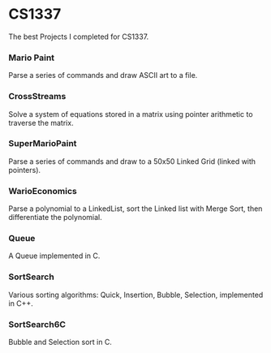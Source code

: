 # CS1337
The best Projects I completed for CS1337.

### Mario Paint
Parse a series of commands and draw ASCII art to a file.

### CrossStreams
Solve a system of equations stored in a matrix using pointer arithmetic to traverse the matrix.

### SuperMarioPaint
Parse a series of commands and draw to a 50x50 Linked Grid (linked with pointers).

### WarioEconomics
Parse a polynomial to a LinkedList, sort the Linked list with Merge Sort, then differentiate the polynomial.

### Queue
A Queue implemented in C.

### SortSearch
Various sorting algorithms: Quick, Insertion, Bubble, Selection, implemented in C++.

### SortSearch6C
Bubble and Selection sort in C.




